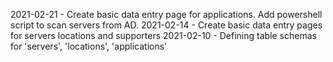2021-02-21 - Create basic data entry page for applications. Add powershell script to scan servers from AD.
2021-02-14 - Create basic data entry pages for servers locations and supporters
2021-02-10 - Defining table schemas for 'servers', 'locations', 'applications'
